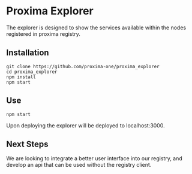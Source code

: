 # Proxima Explorer

The explorer is designed to show the services available within the nodes registered in proxima registry. 

## Installation

```
git clone https://github.com/proxima-one/proxima_explorer
cd proxima_explorer
npm install
npm start
```


## Use

```
npm start
```

Upon deploying the explorer will be deployed to localhost:3000. 

## Next Steps

We are looking to integrate a better user interface into our registry, and develop an api that can be used without the registry client.

